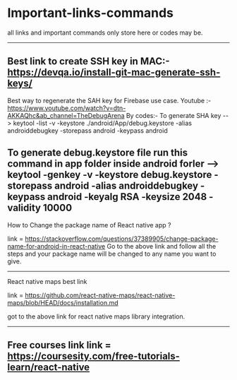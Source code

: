 # Important-links-commands
all links and important commands only store here or codes may be.

------------------------------------------------------------------------------------------------------------------------------------
Best link to create SSH key in MAC:-
https://devqa.io/install-git-mac-generate-ssh-keys/
----------------------------------------------------------------------------------------------------------------------------------------------------
Best way to regenerate the SAH key for Firebase use case.
Youtube :- https://www.youtube.com/watch?v=dtn-AKKAQhc&ab_channel=TheDebugArena
By codes:-
To generate SHA key --> keytool -list -v -keystore ./android/App/debug.keystore -alias androiddebugkey -storepass android -keypass android

To generate debug.keystore file run this command in app folder inside android forler --> keytool -genkey -v -keystore debug.keystore -storepass android -alias androiddebugkey -keypass android -keyalg RSA -keysize 2048 -validity 10000
----------------------------------------------------------------------------------------------------------------------------------------------------------
How to Change the package name of React native app ?

link = https://stackoverflow.com/questions/37389905/change-package-name-for-android-in-react-native
Go to the above link and follow all the steps and your package name will be changed to any name you want to give.

----------------------------------------------------------------------------------------------------------------------------------------------------------
React native maps best link 

link = https://github.com/react-native-maps/react-native-maps/blob/HEAD/docs/installation.md

got to the above link for react native maps library integration.

----------------------------------------------------------------------------------------------------------------------------------------------------------
Free courses link
link = https://coursesity.com/free-tutorials-learn/react-native
----------------------------------------------------------------------------------------------------------------------------------------------------------
